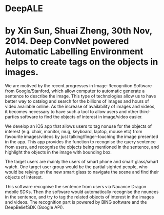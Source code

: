 DeepALE
============
by Xin Sun, Shuai Zheng, 30th Nov, 2014.
Deep ConvNet powered Automatic Labelling Environment helps to create tags on the objects in images.
============
We are motived by the recent progresses in Image-Recognition Software from Google/Stanford, which allow computer to automatic generate a sentence to describe the image. This type of technologies allow us to have better way to catalog and search for the billions of images and hours of video available online. As the increase of availability of images and videos, it becomes necessary to have such a tool to allow users and other third-parties software to find the objects of interest in image/video easier.

We develop an iOS app that allows users to tag nonuse for the objects of interest (e.g. chair, monitor, mug, keyboard, laptop, mouse etc) from favourite images/videos by just talking/finger-touching the image presented in the app. This app provides the function to recognise the query sentence from users, and recognise the objects being mentioned in the sentence, and highlight the objects in the image with bounding box.

The target users are mainly the users of smart phone and smart glass/smart watch. One target user group would be the partial sighted people, who would be relying on the new smart glass to navigate the scene and find their objects of interest.

This software  recognise the sentence from users via Nauance Dragon mobile SDKs. Then the software would automatically recognise the nounces in the sentence, and try to tag the related objects of interest in the images and videos. The recognition part is powered by BING software and the DeepBeliefSDK (Google API).

